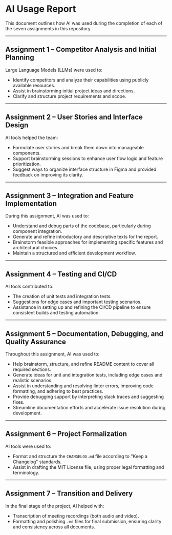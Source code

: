 # AI Usage Report

This document outlines how AI was used during the completion of each of the seven assignments in this repository.

---

## Assignment 1 – Competitor Analysis and Initial Planning

Large Language Models (LLMs) were used to:
- Identify competitors and analyze their capabilities using publicly available resources.
- Assist in brainstorming initial project ideas and directions.
- Clarify and structure project requirements and scope.

---

## Assignment 2 – User Stories and Interface Design

AI tools helped the team:
- Formulate user stories and break them down into manageable components.
- Support brainstorming sessions to enhance user flow logic and feature prioritization.
- Suggest ways to organize interface structure in Figma and provided feedback on improving its clarity.

---

## Assignment 3 – Integration and Feature Implementation

During this assignment, AI was used to:
- Understand and debug parts of the codebase, particularly during component integration.
- Generate and refine introductory and descriptive texts for the report.
- Brainstorm feasible approaches for implementing specific features and architectural choices.
- Maintain a structured and efficient development workflow.

---

## Assignment 4 – Testing and CI/CD

AI tools contributed to:
- The creation of unit tests and integration tests.
- Suggestions for edge cases and important testing scenarios.
- Assistance in setting up and refining the CI/CD pipeline to ensure consistent builds and testing automation.

---

## Assignment 5 – Documentation, Debugging, and Quality Assurance

Throughout this assignment, AI was used to:
- Help brainstorm, structure, and refine README content to cover all required sections.
- Generate ideas for unit and integration tests, including edge cases and realistic scenarios.
- Assist in understanding and resolving linter errors, improving code formatting, and adhering to best practices.
- Provide debugging support by interpreting stack traces and suggesting fixes.
- Streamline documentation efforts and accelerate issue resolution during development.

---

## Assignment 6 – Project Formalization

AI tools were used to:
- Format and structure the `CHANGELOG.md` file according to "Keep a Changelog" standards.
- Assist in drafting the MIT License file, using proper legal formatting and terminology.

---

## Assignment 7 – Transition and Delivery

In the final stage of the project, AI helped with:
- Transcription of meeting recordings (both audio and video).
- Formatting and polishing `.md` files for final submission, ensuring clarity and consistency across all documents.
